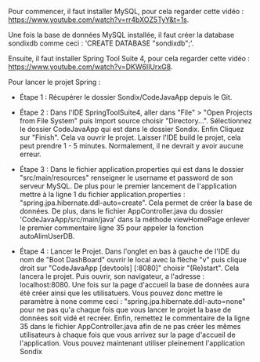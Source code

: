 Pour commencer, il faut installer MySQL, pour cela regarder cette vidéo : https://www.youtube.com/watch?v=rr4bXOZ5TyY&t=1s.

Une fois la base de données MySQL installée, il faut créer la database sondixdb comme ceci : 'CREATE DATABASE "sondixdb";'.

Ensuite, il faut installer Spring Tool Suite 4, pour cela regarder cette vidéo : https://www.youtube.com/watch?v=DKW6IlUrxG8.

Pour lancer le projet Spring :

- Étape 1 : Récupérer le dossier Sondix/CodeJavaApp depuis le Git.

- Étape 2 : Dans l'IDE SpringToolSuite4, aller dans "File" > "Open Projects from File System" puis Import source choisir "Directory...". Sélectionnez le dossier CodeJavaApp qui est dans le dossier Sondix. Enfin Cliquez sur "Finish". Cela va ouvrir le projet. Laisser l'IDE build le projet, cela peut prendre 1 - 5 minutes. Normalement, il ne devrait y avoir aucune erreur.

- Étape 3 : Dans le fichier application.properties qui est dans le dossier "src/main/resources" renseigner le username et password de son serveur MySQL. De plus pour le premier lancement de l'application mettre à la ligne 1 du fichier application.properties : "spring.jpa.hibernate.ddl-auto=create". Cela permet de créer la base de données. De plus, dans le fichier AppController.java du dossier 'CodeJavaApp/src/main/java' dans la méthode viewHomePage enlever le premier commentaire ligne 35 pour appeler la fonction autoAlimUserDB. 

- Étape 4 : Lancer le Projet. Dans l'onglet en bas à gauche de l'IDE du nom de "Boot DashBoard" ouvrir le local avec la flèche "v" puis clique droit sur "CodeJavaApp [devtools] [:8080]" choisir "(Re)start". Cela lancera le projet. Puis ouvrir, son navigateur, a l'adresse : localhost:8080. Une fois sur la page d'accueil la base de données aura été créer ainsi que les utilisatuers. Vous pouvez donc mettre le paramètre à none comme ceci : "spring.jpa.hibernate.ddl-auto=none" pour ne pas qu'a chaque fois que vous lancer le projet la base de données soit vidé et recréer. Enfin, remettez le commentaire de la ligne 35 dans le fichier AppController.java afin de ne pas créer les mêmes utilisateurs à chaque fois que vous arrivez sur la page d'accueil de l'application. Vous pouvez maintenant utiliser pleinement l'application Sondix 
